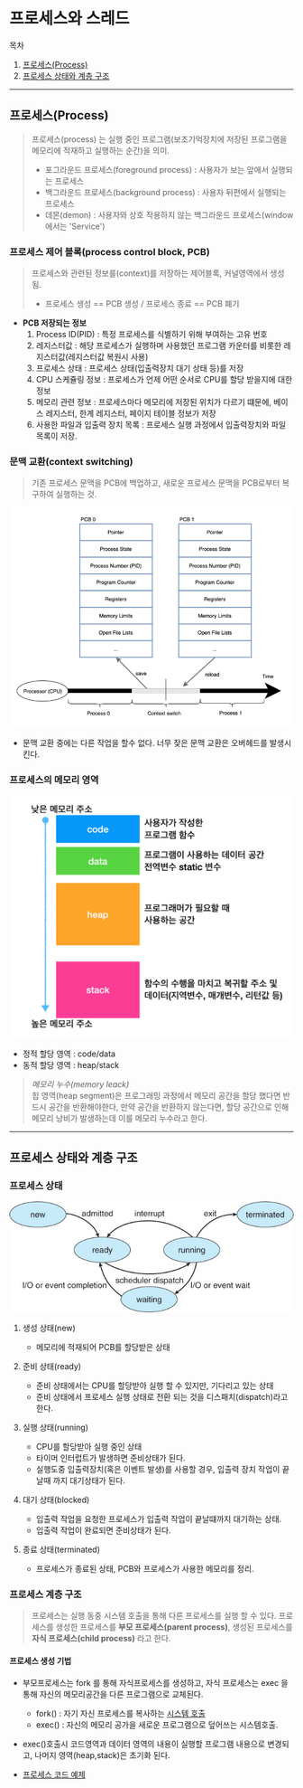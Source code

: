 # 프로세스와 스레드
목차
1. [프로세스(Process)](##프로세스(Process))
2. [프로세스 상태와 계층 구조](##프로세스-상태와-계층구조)
---
## 프로세스(Process)
> 프로세스(process) 는 실행 중인 프로그램(보조기억장치에 저장된 프로그램을 메모리에 적재하고 실행하는 순간)을 의미.
>  * 포그라운드 프로세스(foreground process) : 사용자가 보는 앞에서 실행되는 프로세스
>  * 백그라운드 프로세스(background process) : 사용자 뒤편에서 실행되는 프로세스
>   * 데몬(demon) : 사용자와 상호 작용하지 않는 백그라운드 프로세스(window 에서는 'Service')

### 프로세스 제어 블록(process control block, PCB)
> 프로세스와 관련된 정보를(context)를 저장하는 제어블록, 커널영역에서 생성됨.   
>  * 프로세스 생성 == PCB 생성 / 프로세스 종료 ==  PCB 폐기
* __PCB 저장되는 정보__
  1. Process ID(PID) : 특정 프로세스를 식별하기 위해 부여하는 고유 번호
  2. 레지스터값 : 해당 프로세스가 실행하며 사용했던 프로그램 카운터를 비롯한 레지스터값(레지스터값 복원시 사용)
  3. 프로세스 상태 : 프로세스 상태(입출력장치 대기 상태 등)를 저장
  4. CPU 스케쥴링 정보 : 프로세스가 언제 어떤 순서로 CPU를 할당 받을지에 대한 정보
  5. 메모리 관련 정보 : 프로세스마다 메모리에 저장된 위치가 다르기 떄문에, 베이스 레지스터, 한계 레지스터, 페이지 테이블 정보가 저장
  6. 사용한 파일과 입출력 장치 목록 : 프로세스 실행 과정에서 입출력장치와 파일 목록이 저장.

### 문맥 교환(context switching)
> 기존 프로세스 문맥을 PCB에 백업하고, 새로운 프로세스 문맥을 PCB로부터 복구하여 실행하는 것.
>
![문맥교환](./IMG/문맥교환.png)
 * 문맥 교환 중에는 다른 작업을 할수 없다. 너무 잦은 문맥 교환은 오버헤드를 발생시킨다.

### 프로세스의 메모리 영역
![프로세스메모리영역](./IMG/프로세스메모리영역.png)
* 정적 할당 영역 : code/data
* 동적 할당 영역 : heap/stack

> _메모리 누수(memory leack)_   
> 힙 영역(heap segment)은 프로그래밍 과정에서 메모리 공간을 할당 했다면 반드시 공간을 반환해야한다,
> 만약 공간을 반환하지 않는다면, 할당 공간으로 인해 메모리 낭비가 발생하는데 이를 메모리 누수라고 한다.

---
## 프로세스 상태와 계층 구조

### 프로세스 상태
![프로세스상태다이어그램](./IMG/프로세스상태다이어그램.png)

1. 생성 상태(new)
   * 메모리에 적재되어 PCB를 할당받은 상태

2. 준비 상태(ready)
   * 준비 상태에서는 CPU를 할당받아 실행 할 수 있지만, 기다리고 있는 상태
   * 준비 상태에서 프로세스 실행 상태로 전환 되는 것을 디스패치(dispatch)라고 한다.

3. 실행 상태(running)
   * CPU를 할당받아 실행 중인 상태
   * 타이머 인터럽트가 발생하면 준비상태가 된다.
   * 실행도중 입출력장치(혹은 이벤트 발생)를 사용할 경우, 입출력 장치 작업이 끝날때 까지 대기상태가 된다.
   
4. 대기 상태(blocked)
   * 입출력 작업을 요청한 프로세스가 입출력 작업이 끝날떄까지 대기하는 상태.
   * 입출력 작업이 완료되면 준비상태가 된다.

5. 종료 상태(terminated)
   * 프로세스가 종료된 상태, PCB와 프로세스가 사용한 메모리를 정리.


### 프로세스 계층 구조
> 프로세스는 실행 동중 시스템 호출을 통해 다른 프로세스를 실행 할 수 있다. 프로세스를 생성한 프로세스를
> __부모 프로세스(parent process)__, 생성된 프로세스를 __자식 프로세스(child process)__ 라고 한다.

#### 프로세스 생성 기법
* 부모프로세스는 fork 를 통해 자식프로세스를 생성하고, 자식 프로세스는 exec 을 통해 자신의 메모리공간을 다른 프로그램으로 교체된다.

  * fork() : 자기 자신 프로세스를 복사하는 [시스템 호출](./00-이중모드와-시스템호출.md)
  * exec() : 자신의 메모리 공가을 새로운 프로그램으로 덮어쓰는 시스템호출.

* exec()호출시 코드영역과 데이터 영역의 내용이 실행할 프로그램 내용으로 변경되고, 나머지 영역(heap,stack)은 초기화 된다.
* [프로세스 코드 예제](code/프로세스다루기.py)

